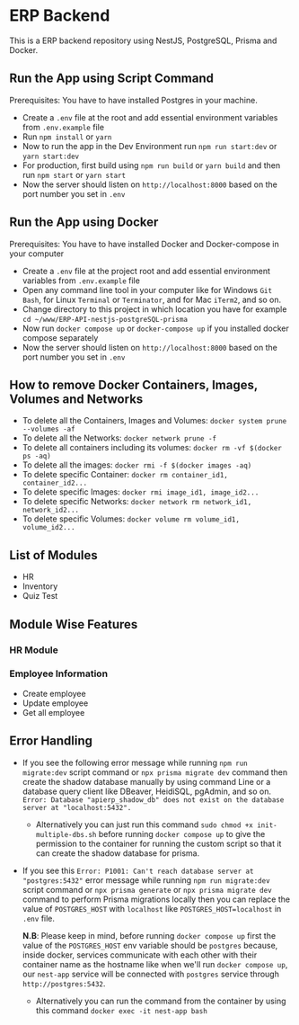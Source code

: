# ERP Backend

This is a ERP backend repository using NestJS, PostgreSQL, Prisma and Docker.

## Run the App using Script Command

Prerequisites: You have to have installed Postgres in your machine.

- Create a `.env` file at the root and add essential environment variables from `.env.example` file
- Run `npm install` or `yarn`
- Now to run the app in the Dev Environment run `npm run start:dev` or `yarn start:dev`
- For production, first build using `npm run build` or `yarn build` and then run `npm start` or `yarn start`
- Now the server should listen on `http://localhost:8000` based on the port number you set in `.env`

## Run the App using Docker

Prerequisites: You have to have installed Docker and Docker-compose in your computer

- Create a `.env` file at the project root and add essential environment variables from `.env.example` file
- Open any command line tool in your computer like for Windows `Git Bash`, for Linux `Terminal` or `Terminator`, and for Mac `iTerm2`, and so on.
- Change directory to this project in which location you have for example `cd ~/www/ERP-API-nestjs-postgreSQL-prisma`
- Now run `docker compose up` or `docker-compose up` if you installed docker compose separately
- Now the server should listen on `http://localhost:8000` based on the port number you set in `.env`

## How to remove Docker Containers, Images, Volumes and Networks

- To delete all the Containers, Images and Volumes: `docker system prune --volumes -af`
- To delete all the Networks: `docker network prune -f`
- To delete all containers including its volumes: `docker rm -vf $(docker ps -aq)`
- To delete all the images: `docker rmi -f $(docker images -aq)`
- To delete specific Container: `docker rm container_id1, container_id2...`
- To delete specific Images: `docker rmi image_id1, image_id2...`
- To delete specific Networks: `docker network rm network_id1, network_id2...`
- To delete specific Volumes: `docker volume rm volume_id1, volume_id2...`

## List of Modules

- HR
- Inventory
- Quiz Test

## Module Wise Features

### HR Module

### Employee Information

- Create employee
- Update employee
- Get all employee

## Error Handling

- If you see the following error message while running `npm run migrate:dev` script command or `npx prisma migrate dev` command then create the shadow database manually by using command Line or a database query client like DBeaver, HeidiSQL, pgAdmin, and so on.
  `Error: Database "apierp_shadow_db" does not exist on the database server at "localhost:5432".`

  - Alternatively you can just run this command `sudo chmod +x init-multiple-dbs.sh` before running `docker compose up` to give the permission to the container for running the custom script so that it can create the shadow database for prisma.

- If you see this `Error: P1001: Can't reach database server at "postgres:5432"` error message while running `npm run migrate:dev` script command or `npx prisma generate` or `npx prisma migrate dev` command to perform Prisma migrations locally then you can replace the value of `POSTGRES_HOST` with `localhost` like `POSTGRES_HOST=localhost` in `.env` file.
  
  **N.B**: Please keep in mind, before running `docker compose up` first the value of the `POSTGRES_HOST` env variable should be `postgres` because, inside docker, services communicate with each other with their container name as the hostname like when we'll run `docker compose up`, our `nest-app` service will be connected with `postgres` service through `http://postgres:5432`.

  - Alternatively you can run the command from the container by using this command `docker exec -it nest-app bash`
